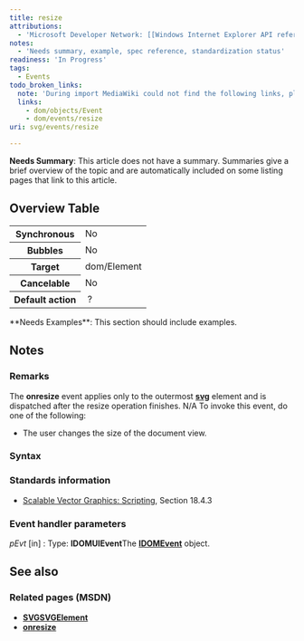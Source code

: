 ```yaml
---
title: resize
attributions:
  - 'Microsoft Developer Network: [[Windows Internet Explorer API reference](http://msdn.microsoft.com/en-us/library/ie/hh828809%28v=vs.85%29.aspx) Article]'
notes:
  - 'Needs summary, example, spec reference, standardization status'
readiness: 'In Progress'
tags:
  - Events
todo_broken_links:
  note: 'During import MediaWiki could not find the following links, please fix and adjust this list.'
  links:
    - dom/objects/Event
    - dom/events/resize
uri: svg/events/resize

---
```

**Needs Summary**: This article does not have a summary. Summaries give a brief overview of the topic and are automatically included on some listing pages that link to this article.

## <span>Overview Table</span>

<table class="wikitable">
<tr>
<th>
Synchronous

</th>
<td>
No

</td>
</tr>
<tr>
<th>
Bubbles

</th>
<td>
No

</td>
</tr>
<tr>
<th>
Target

</th>
<td>
dom/Element

</td>
</tr>
<tr>
<th>
Cancelable

</th>
<td>
No

</td>
</tr>
<tr>
<th>
Default action

</th>
<td>
 ?

</td>
</tr>
</table>
**Needs Examples**: This section should include examples.

## <span>Notes</span>

### <span>Remarks</span>

The **onresize** event applies only to the outermost [**svg**](/svg/elements/svg) element and is dispatched after the resize operation finishes. N/A To invoke this event, do one of the following:

-   The user changes the size of the document view.

### <span>Syntax</span>

### <span>Standards information</span>

-   [Scalable Vector Graphics: Scripting](http://go.microsoft.com/fwlink/p/?linkid=204745), Section 18.4.3

### <span>Event handler parameters</span>

*pEvt* [in]
:   Type: **IDOMUIEvent**The [**IDOMEvent**](/w/index.php?title=dom/objects/Event&action=edit&redlink=1) object.

## <span>See also</span>

### <span>Related pages (MSDN)</span>

-   [**SVGSVGElement**](/svg/elements/svg)
-   [**onresize**](/w/index.php?title=dom/events/resize&action=edit&redlink=1)
